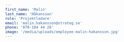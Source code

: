 ```yaml
---
first_name: 'Malin'
last_name: 'Håkansson'
role: 'Projektledare'
email: 'malin.hakansson@strateg.se'
phone: '070-184 44 28'
image: '/media/uploads/employee-malin-hakansson.jpg'
---
```

